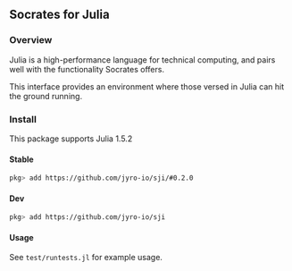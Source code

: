 ## Socrates for Julia

### Overview

Julia is a high-performance language for technical computing,
and pairs well with the functionality Socrates offers.

This interface provides an environment where those versed in Julia
can hit the ground running.

### Install

This package supports Julia 1.5.2

#### Stable

```bash
pkg> add https://github.com/jyro-io/sji/#0.2.0
```

#### Dev

```bash
pkg> add https://github.com/jyro-io/sji
```

#### Usage

See `test/runtests.jl` for example usage.
